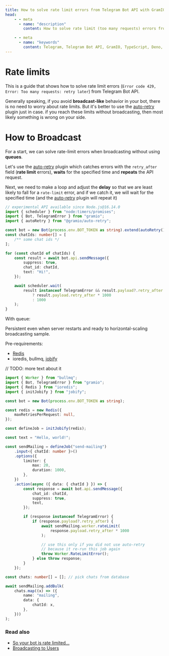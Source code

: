 ```yaml
---
title: How to solve rate limit errors from Telegram Bot API with GramIO
head:
    - - meta
      - name: "description"
        content: How to solve rate limit (too many requests) errors from Telegram Bot API with GramIO using auto-retry plugin or a broadcast queue.

    - - meta
      - name: "keywords"
        content: Telegram, Telegram Bot API, GramIO, TypeScript, Deno, Bun, Node.JS, 429, rate-limit, error-code, retry later, retry_after, too many requests, limits, messages, how to solve, redis, bull, queue, 30 messages per second
---
```


# Rate limits

This is a guide that shows how to solve rate limit errors (`Error code 429, Error: Too many requests: retry later`) from Telegram Bot API.

Generally speaking, if you avoid **broadcast-like** behavior in your bot, there is no need to worry about rate limits. But it's better to use the [auto-retry](/plugins/official/auto-retry) plugin just in case. if you reach these limits without broadcasting, then most likely something is wrong on your side.

# How to Broadcast

For a start, we can solve rate-limit errors when broadcasting without using **queues**.

Let's use the [auto-retry](/plugins/official/auto-retry) plugin which catches errors with the `retry_after` field (**rate limit** errors), **waits** for the specified time and **repeats** the API request.

Next, we need to make a loop and adjust the **delay** so that we are least likely to fall for a `rate-limit` error, and if we catch it, we will wait for the specified time (and the [auto-retry](/plugins/official/auto-retry) plugin will repeat it)

```ts twoslash
// experimental API available since Node.js@16.14.0
import { scheduler } from "node:timers/promises";
import { Bot, TelegramError } from "gramio";
import { autoRetry } from "@gramio/auto-retry";

const bot = new Bot(process.env.BOT_TOKEN as string).extend(autoRetry());
const chatIds: number[] = [
    /** some chat ids */
];

for (const chatId of chatIds) {
    const result = await bot.api.sendMessage({
        suppress: true,
        chat_id: chatId,
        text: "Hi!",
    });

    await scheduler.wait(
        result instanceof TelegramError && result.payload?.retry_after
            ? result.payload.retry_after * 1000
            : 1000
    );
}
```

With queue:

Persistent even when server restarts and ready to horizontal-scaling broadcasting sample.

Pre-requirements:

-   [Redis](https://redis.io/)
-   ioredis, bullmq, [jobify](https://github.com/kravetsone/jobify)

// TODO: more text about it

```ts
import { Worker } from "bullmq";
import { Bot, TelegramError } from "gramio";
import { Redis } from "ioredis";
import { initJobify } from "jobify";

const bot = new Bot(process.env.BOT_TOKEN as string);

const redis = new Redis({
    maxRetriesPerRequest: null,
});

const defineJob = initJobify(redis);

const text = "Hello, world!";

const sendMailing = defineJob("send-mailing")
    .input<{ chatId: number }>()
    .options({
        limiter: {
            max: 20,
            duration: 1000,
        },
    })
    .action(async ({ data: { chatId } }) => {
        const response = await bot.api.sendMessage({
            chat_id: chatId,
            suppress: true,
            text,
        });

        if (response instanceof TelegramError) {
            if (response.payload?.retry_after) {
                await sendMailing.worker.rateLimit(
                    response.payload.retry_after * 1000
                );

                // use this only if you did not use auto-retry
                // because it re-run this job again
                throw Worker.RateLimitError();
            } else throw response;
        }
    });

const chats: number[] = []; // pick chats from database

await sendMailing.addBulk(
    chats.map((x) => ({
        name: "mailing",
        data: {
            chatId: x,
        },
    }))
);
```

### Read also

-   [So your bot is rate limited...](https://telegra.ph/So-your-bot-is-rate-limited-01-26)
-   [Broadcasting to Users](https://core.telegram.org/bots/faq#broadcasting-to-users)
